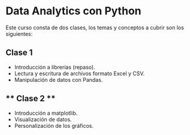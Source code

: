 # Data Analytics con Python

Este curso consta de dos clases, los temas y conceptos a cubrir son los siguientes:

## **Clase 1**

- Introducción a librerías (repaso).
- Lectura y escritura de archivos formato Excel y CSV.
- Manipulación de datos con Pandas.

## ** Clase 2 **

- Introducción a matplotlib.
- Visualización de datos.
- Personalización de los gráficos.
